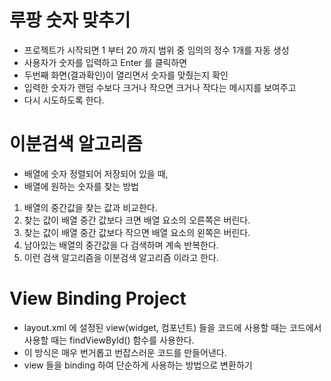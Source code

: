 # 루팡 숫자 맞추기
- 프로젝트가 시작되면 1 부터 20 까지 범위 중 임의의 정수 1개를 자동 생성
- 사용자가 숫자를 입력하고 Enter 를 클릭하면
- 두번째 화면(결과확인)이 열리면서 숫자를 맞췄는지 확인
- 입력한 숫자가 랜덤 수보다 크거나 작으면 크거나 작다는 메시지를 보여주고
- 다시 시도하도록 한다.

# 이분검색 알고리즘
- 배열에 숫자 정렬되어 저장되어 있을 때,
- 배열에 원하는 숫자를 찾는 방법
1. 배열의 중간값을 찾는 값과 비교한다.
2. 찾는 값이 배열 중간 값보다 크면 배열 요소의 오른쪽은 버린다.
3. 찾는 값이 배열 중간 값보다 작으면 배열 요소의 왼쪽은 버린다.
4. 남아있는 배열의 중간값을 다 검색하며 계속 반복한다.
5. 이런 검색 알고리즘을 이분검색 알고리즘 이라고 한다.

# View Binding Project
- layout.xml 에 설정된 view(widget, 컴포넌트) 들을 코드에 사용할 때는 코드에서 사용할 때는 findViewById() 함수를 사용한다.
- 이 방식은 매우 번거롭고 번잡스러운 코드를 만들어낸다.
- view 들을 binding 하여 단순하게 사용하는 방법으로 변환하기